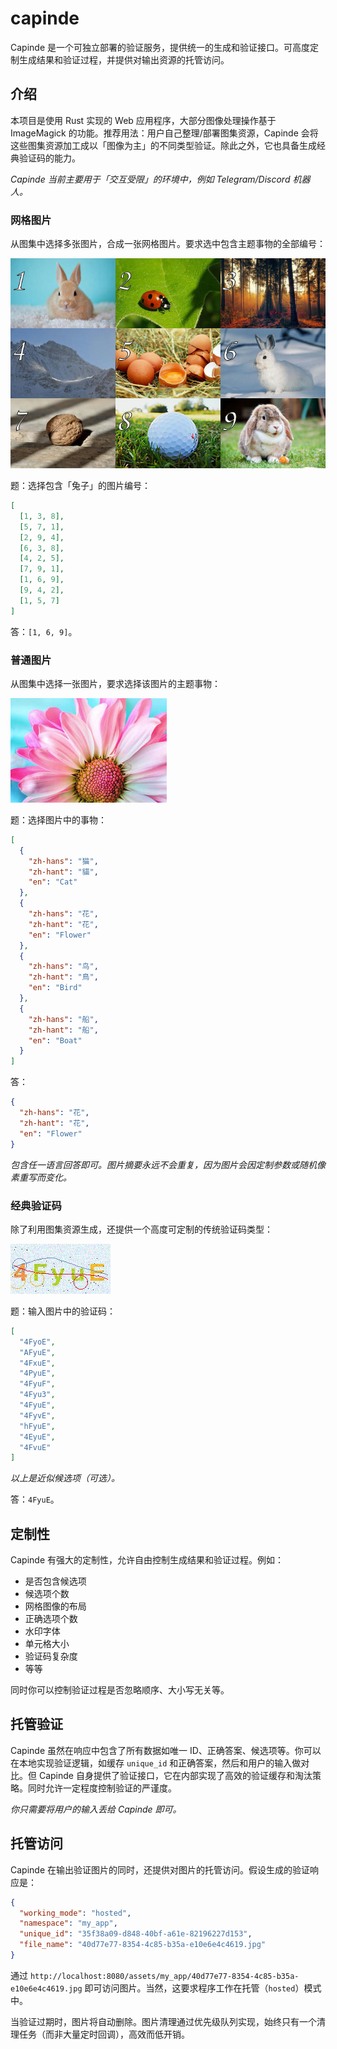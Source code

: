# capinde

Capinde 是一个可独立部署的验证服务，提供统一的生成和验证接口。可高度定制生成结果和验证过程，并提供对输出资源的托管访问。

## 介绍

本项目是使用 Rust 实现的 Web 应用程序，大部分图像处理操作基于 ImageMagick 的功能。推荐用法：用户自己整理/部署图集资源，Capinde 会将这些图集资源加工成以「图像为主」的不同类型验证。除此之外，它也具备生成经典验证码的能力。

_Capinde 当前主要用于「交互受限」的环境中，例如 Telegram/Discord 机器人。_

### 网格图片

从图集中选择多张图片，合成一张网格图片。要求选中包含主题事物的全部编号：

![网格验证图片](outs/9365690a-e347-47d7-aae0-949c31a3511c.jpg)

题：选择包含「兔子」的图片编号：

```json
[
  [1, 3, 8],
  [5, 7, 1],
  [2, 9, 4],
  [6, 3, 8],
  [4, 2, 5],
  [7, 9, 1],
  [1, 6, 9],
  [9, 4, 2],
  [1, 5, 7]
]
```

答：`[1, 6, 9]`。

### 普通图片

从图集中选择一张图片，要求选择该图片的主题事物：

![普通图片验证](outs/1f47c7ed-ef4c-4fb0-baca-f883c58e0751.jpg)

题：选择图片中的事物：

```json
[
  {
    "zh-hans": "猫",
    "zh-hant": "貓",
    "en": "Cat"
  },
  {
    "zh-hans": "花",
    "zh-hant": "花",
    "en": "Flower"
  },
  {
    "zh-hans": "鸟",
    "zh-hant": "鳥",
    "en": "Bird"
  },
  {
    "zh-hans": "船",
    "zh-hant": "船",
    "en": "Boat"
  }
]
```

答：

```json
{
  "zh-hans": "花",
  "zh-hant": "花",
  "en": "Flower"
}
```

_包含任一语言回答即可。图片摘要永远不会重复，因为图片会因定制参数或随机像素重写而变化。_

### 经典验证码

除了利用图集资源生成，还提供一个高度可定制的传统验证码类型：

![经典验证码](outs/41ab5274-2665-4baf-af32-10ff8543ffbd.jpg)

题：输入图片中的验证码：

```json
[
  "4FyoE",
  "AFyuE",
  "4FxuE",
  "4PyuE",
  "4FyuF",
  "4Fyu3",
  "4FyuE",
  "4FyvE",
  "hFyuE",
  "4EyuE",
  "4FvuE"
]
```

_以上是近似候选项（可选）。_

答：`4FyuE`。

## 定制性

Capinde 有强大的定制性，允许自由控制生成结果和验证过程。例如：

- 是否包含候选项
- 候选项个数
- 网格图像的布局
- 正确选项个数
- 水印字体
- 单元格大小
- 验证码复杂度
- 等等

同时你可以控制验证过程是否忽略顺序、大小写无关等。

## 托管验证

Capinde 虽然在响应中包含了所有数据如唯一 ID、正确答案、候选项等。你可以在本地实现验证逻辑，如缓存 `unique_id` 和正确答案，然后和用户的输入做对比。但 Capinde 自身提供了验证接口，它在内部实现了高效的验证缓存和淘汰策略。同时允许一定程度控制验证的严谨度。

_你只需要将用户的输入丢给 Capinde 即可。_

## 托管访问

Capinde 在输出验证图片的同时，还提供对图片的托管访问。假设生成的验证响应是：

```json
{
  "working_mode": "hosted",
  "namespace": "my_app",
  "unique_id": "35f38a09-d848-40bf-a61e-82196227d153",
  "file_name": "40d77e77-8354-4c85-b35a-e10e6e4c4619.jpg"
}
```

通过 `http://localhost:8080/assets/my_app/40d77e77-8354-4c85-b35a-e10e6e4c4619.jpg` 即可访问图片。当然，这要求程序工作在托管（`hosted`）模式中。

当验证过期时，图片将自动删除。图片清理通过优先级队列实现，始终只有一个清理任务（而非大量定时回调），高效而低开销。
